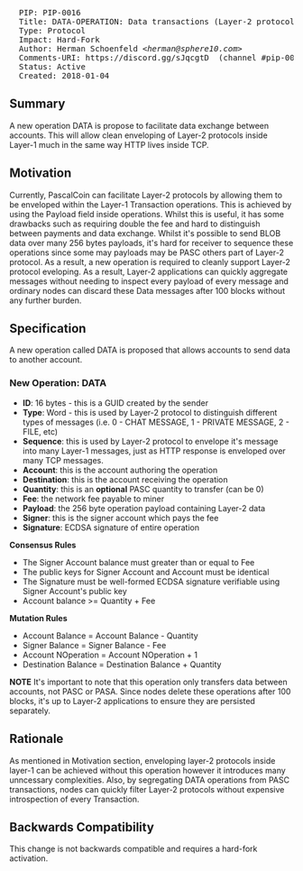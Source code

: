 <pre>
  PIP: PIP-0016
  Title: DATA-OPERATION: Data transactions (Layer-2 protocol enveloping)
  Type: Protocol
  Impact: Hard-Fork
  Author: Herman Schoenfeld <i>&lt;herman@sphere10.com&gt;</i>
  Comments-URI: https://discord.gg/sJqcgtD  (channel #pip-0016)
  Status: Active
  Created: 2018-01-04
</pre>

## Summary

A new operation DATA is propose to facilitate data exchange between accounts. This will allow clean enveloping of Layer-2 protocols inside Layer-1 much in the same way HTTP lives inside TCP.

## Motivation

Currently, PascalCoin can facilitate Layer-2 protocols by allowing them to be enveloped within the Layer-1 Transaction operations. This is achieved by using the Payload field inside operations. Whilst this is useful, it has some drawbacks such as requiring double the fee and hard to distinguish between payments and data exchange. Whilst it's possible to send BLOB data over many 256 bytes payloads, it's hard for receiver to sequence these operations since some may payloads may be PASC others part of Layer-2 protocol. As a result, a new operation is required to cleanly support Layer-2 protocol eveloping. As a result, Layer-2 applications can quickly aggregate messages without needing to inspect every payload of every message and ordinary nodes can discard these Data messages after 100 blocks without any further burden.

## Specification

A new operation called DATA is proposed that allows accounts to send data to another account.

### New Operation: DATA

- **ID**: 16 bytes - this is a GUID created by the sender
- **Type**: Word - this is used by Layer-2 protocol to distinguish different types of messages (i.e. 0 - CHAT MESSAGE, 1 - PRIVATE MESSAGE, 2 - FILE, etc)
- **Sequence**: this is used by Layer-2 protocol to envelope it's message into many Layer-1 messages, just as HTTP response is enveloped over many TCP messages. 
- **Account**: this is the account authoring the operation
- **Destination**: this is the account receiving the operation
- **Quantity**: this is an **optional** PASC quantity to transfer (can be 0)
- **Fee**: the network fee payable to miner
- **Payload**: the 256 byte operation payload containing Layer-2 data
- **Signer**: this is the signer account which pays the fee
- **Signature**: ECDSA signature of entire operation
 
**Consensus Rules**
- The Signer Account balance must greater than or equal to Fee
- The public keys for Signer Account and Account must be identical
- The Signature must be well-formed ECDSA signature verifiable using Signer Account's public key
- Account balance >= Quantity + Fee

**Mutation Rules**
- Account Balance = Account Balance - Quantity
- Signer Balance = Signer Balance - Fee
- Account NOperation = Account NOperation + 1
- Destination Balance = Destination Balance + Quantity  

**NOTE**
It's important to note that this operation only transfers data between accounts, not PASC or PASA. Since nodes delete these operations after 100 blocks, it's up to Layer-2 applications to ensure they are persisted separately. 

## Rationale

As mentioned in Motivation section, enveloping layer-2 protocols inside layer-1 can be achieved without this operation however it introduces many unncessary complexities. Also, by segregating DATA operations from PASC transactions, nodes can quickly filter Layer-2 protocols without expensive introspection of every Transaction.

## Backwards Compatibility

This change is not backwards compatible and requires a hard-fork activation.
